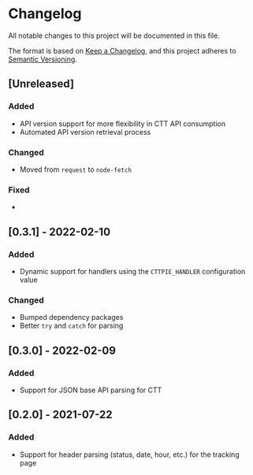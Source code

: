 # Changelog

All notable changes to this project will be documented in this file.

The format is based on [Keep a Changelog](https://keepachangelog.com/en/1.0.0/),
and this project adheres to [Semantic Versioning](https://semver.org/spec/v2.0.0.html).

## [Unreleased]

### Added

* API version support for more flexibility in CTT API consumption
* Automated API version retrieval process

### Changed

* Moved from `request` to `node-fetch`

### Fixed

*

## [0.3.1] - 2022-02-10

### Added

* Dynamic support for handlers using the `CTTPIE_HANDLER` configuration value

### Changed

* Bumped dependency packages
* Better `try` and `catch` for parsing

## [0.3.0] - 2022-02-09

### Added

* Support for JSON base API parsing for CTT

## [0.2.0] - 2021-07-22

### Added

* Support for header parsing (status, date, hour, etc.) for the tracking page
